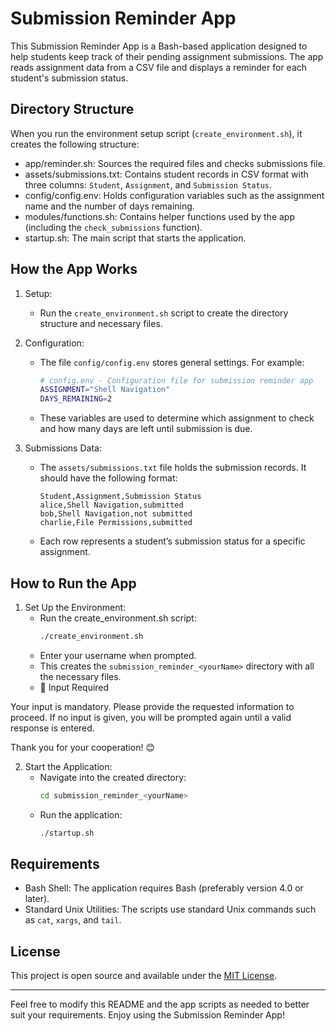 # Submission Reminder App

This Submission Reminder App is a Bash-based application designed to help students keep track of their pending assignment submissions. The app reads assignment data from a CSV file and displays a reminder for each student's submission status.

## Directory Structure

When you run the environment setup script (`create_environment.sh`), it creates the following structure:

- app/reminder.sh: Sources the required files and checks submissions file.
- assets/submissions.txt: Contains student records in CSV format with three columns: `Student`, `Assignment`, and `Submission Status`.
- config/config.env: Holds configuration variables such as the assignment name and the number of days remaining.
- modules/functions.sh: Contains helper functions used by the app (including the `check_submissions` function).
- startup.sh: The main script that starts the application.

## How the App Works

1. Setup:
   - Run the `create_environment.sh` script to create the directory structure and necessary files.

2. Configuration:
   - The file `config/config.env` stores general settings. For example:
     ```bash
     # config.env - Configuration file for submission reminder app
     ASSIGNMENT="Shell Navigation"
     DAYS_REMAINING=2
     ```
   - These variables are used to determine which assignment to check and how many days are left until submission is due.

3. Submissions Data:
   - The `assets/submissions.txt` file holds the submission records. It should have the following format:
     ```
     Student,Assignment,Submission Status
     alice,Shell Navigation,submitted
     bob,Shell Navigation,not submitted
     charlie,File Permissions,submitted
     ```
   - Each row represents a student’s submission status for a specific assignment.


## How to Run the App

1. Set Up the Environment:
   - Run the create_environment.sh script:
     ```bash
     ./create_environment.sh
     ```
   - Enter your username when prompted.
   - This creates the `submission_reminder_<yourName>` directory with all the necessary files.
   - 📌 Input Required

Your input is mandatory. Please provide the requested information to proceed.
If no input is given, you will be prompted again until a valid response is entered.

Thank you for your cooperation! 😊

2. Start the Application:
   - Navigate into the created directory:
     ```bash
     cd submission_reminder_<yourName>
     ```
   - Run the application:
     ```bash
     ./startup.sh
     ```

## Requirements

- Bash Shell:
  The application requires Bash (preferably version 4.0 or later).
- Standard Unix Utilities: 
  The scripts use standard Unix commands such as `cat`, `xargs`, and `tail`.

## License

This project is open source and available under the [MIT License](LICENSE).

---

Feel free to modify this README and the app scripts as needed to better suit your requirements. Enjoy using the Submission Reminder App!



